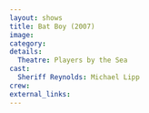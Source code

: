 ```yaml
---
layout: shows
title: Bat Boy (2007)
image:
category:
details:
  Theatre: Players by the Sea
cast:
  Sheriff Reynolds: Michael Lipp
crew:
external_links:
---
```

